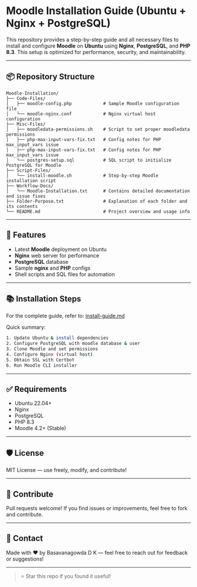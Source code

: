 # Moodle Installation Guide (Ubuntu + Nginx + PostgreSQL)

This repository provides a step-by-step guide and all necessary files to install and configure **Moodle** on **Ubuntu** using **Nginx**, **PostgreSQL**, and **PHP 8.3**. This setup is optimized for performance, security, and maintainability.

---

## 📦 Repository Structure

```
Moodle-Installation/
├── Code-Files/
│   ├── moodle-config.php            # Sample Moodle configuration file
│   └── moodle-nginx.conf            # Nginx virtual host configuration
├── Misc-Files/
│   ├── moodledata-permissions.sh    # Script to set proper moodledata permissions
│   ├── php-max-input-vars-fix.txt   # Config notes for PHP max_input_vars issue
│   ├── php-max-input-vars-fix.txt   # Config notes for PHP max_input_vars issue
│   └── postgres-setup.sql           # SQL script to initialize PostgreSQL for Moodle
├── Script-Files/
│   └── install-moodle.sh            # Step-by-step Moodle installation script
├── Workflow-Docs/
│   └── Moodle-Installation.txt      # Contains detailed documentation and issue fixes
├── Folder-Purpose.txt               # Explanation of each folder and its contents
└── README.md                        # Project overview and usage info
```

---

## 🚀 Features
- Latest **Moodle** deployment on Ubuntu
- **Nginx** web server for performance
- **PostgreSQL** database
- Sample **nginx** and **PHP** configs
- Shell scripts and SQL files for automation

---

## 📚 Installation Steps

For the complete guide, refer to: [install-guide.md](install-guide.md)

Quick summary:
```bash
1. Update Ubuntu & install dependencies
2. Configure PostgreSQL with moodle database & user
3. Clone Moodle and set permissions
4. Configure Nginx (virtual host)
5. Obtain SSL with Certbot
6. Run Moodle CLI installer
```

---

## ✅ Requirements
- Ubuntu 22.04+
- Nginx
- PostgreSQL
- PHP 8.3
- Moodle 4.2+ (Stable)

---

## 🛡 License
MIT License — use freely, modify, and contribute!

---

## 🤝 Contribute
Pull requests welcome! If you find issues or improvements, feel free to fork and contribute.

---

## 📩 Contact
Made with ❤️ by Basavanagowda D K — feel free to reach out for feedback or suggestions!

---

> ⭐ Star this repo if you found it useful!

